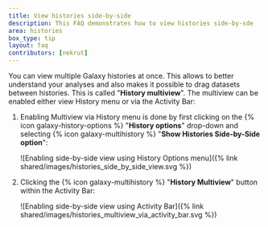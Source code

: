 ```yaml
---
title: View histories side-by-side
description: This FAQ demonstrates how to view histories side-by-sde
area: histories
box_type: tip
layout: faq
contributors: [nekrut]
---
```


You can view multiple Galaxy histories at once. This allows to better understand your analyses and also makes it possible to drag datasets between histories. This is called "**History multiview**". The multiview can be enabled either view History menu or via the Activity Bar:

1. Enabling Multiview via History menu is done by first clicking on the {% icon galaxy-history-options %} "**History options**" drop-down and selecting {% icon galaxy-multihistory %} "**Show Histories Side-by-Side option**":

   ![Enabling side-by-side view using History Options menu]({% link shared/images/histories_side_by_side_view.svg %})  

2. Clicking the {% icon galaxy-multihistory %} "**History Multiview**" button within the Activity Bar:

   ![Enabling side-by-side view using Activity Bar]({% link shared/images/histories_multiview_via_activity_bar.svg %})

 <!-- Original drawings are accessible from https://docs.google.com/drawings/d/1coRlf1PxDKZYFt9j83MHGVYvwhBZhBkE-PcnhgIQ6gs/edit?usp=sharing and https://docs.google.com/drawings/d/1ksdR7wf2i5CJA1Pa-frCLMlgfITwwpOh2cKay8xDIi0/edit?usp=sharing -->
